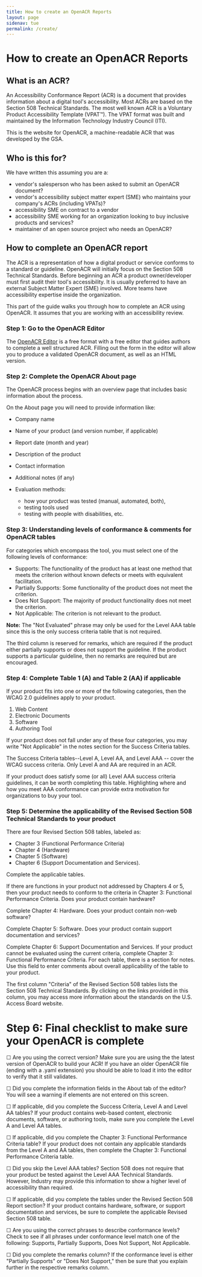 ```yaml
---
title: How to create an OpenACR Reports
layout: page
sidenav: tue
permalink: /create/
---
```


# How to create an OpenACR Reports

## What is an ACR?

An Accessibility Conformance Report (ACR) is a document that provides information about a digital tool's accessibility. Most ACRs are based on the Section 508 Technical Standards. The most well known ACR is a Voluntary Product Accessibility Template (VPAT™). The VPAT format was built and maintained by the Information Technology Industry Council (ITI).

This is the website for OpenACR, a machine-readable ACR that was developed by the GSA.

## Who is this for?

We have written this assuming you are a:

- vendor's salesperson who has been asked to submit an OpenACR document?
- vendor's accessibility subject matter expert (SME) who maintains your company's ACRs (including VPATs)?
- accessibility SME on contract to a vendor
- accessibility SME working for an organization looking to buy inclusive products and services?
- maintainer of an open source project who needs an OpenACR?

## How to complete an OpenACR report

The ACR is a representation of how a digital product or service conforms to a standard or guideline. OpenACR will initially focus on the Section 508 Technical Standards. Before beginning an ACR a product owner/developer must first audit their tool's accessibility. It is usually preferred to have an external Subject Matter Expert (SME) involved. More teams have accessibility expertise inside the organization.

This part of the guide walks you through how to complete an ACR using OpenACR. It assumes that you are working with an accessibility review.

### Step 1: Go to the OpenACR Editor

The [OpenACR Editor](https://gsa.github.io/openacr-editor/) is a free format with a free editor that guides authors to complete a well structured ACR. Filling out the form in the editor will allow you to produce a validated OpenACR document, as well as an HTML version.

### Step 2: Complete the OpenACR About page

The OpenACR process begins with an overview page that includes basic information about the process.

On the About page you will need to provide information like:

- Company name
- Name of your product (and version number, if applicable)
- Report date (month and year)
- Description of the product
- Contact information
- Additional notes (if any)
- Evaluation methods:

  - how your product was tested (manual, automated, both),
  - testing tools used
  - testing with people with disabilities, etc.

### Step 3: Understanding levels of conformance & comments for OpenACR tables

For categories which encompass the tool, you must select one of the following levels of conformance:

- Supports: The functionality of the product has at least one method that meets the criterion without known defects or meets with equivalent facilitation.
- Partially Supports: Some functionality of the product does not meet the criterion.
- Does Not Support: The majority of product functionality does not meet the criterion.
- Not Applicable: The criterion is not relevant to the product.

**Note:** The "Not Evaluated" phrase may only be used for the Level AAA table since this is the only success criteria table that is not required.

The third column is reserved for remarks, which are required if the product either partially supports or does not support the guideline. If the product supports a particular guideline, then no remarks are required but are encouraged.

### Step 4: Complete Table 1 (A) and Table 2 (AA) if applicable

If your product fits into one or more of the following categories, then the WCAG 2.0 guidelines apply to your product.

1. Web Content
2. Electronic Documents
3. Software
4. Authoring Tool

If your product does not fall under any of these four categories, you may write "Not Applicable" in the notes section for the Success Criteria tables.

The Success Criteria tables--Level A, Level AA, and Level AAA -- cover the WCAG success criteria. Only Level A and AA are required in an ACR.

If your product does satisfy some (or all) Level AAA success criteria guidelines, it can be worth completing this table. Highlighting where and how you meet AAA conformance can provide extra motivation for organizations to buy your tool.

### Step 5: Determine the applicability of the Revised Section 508 Technical Standards to your product

There are four Revised Section 508 tables, labeled as:

- Chapter 3 (Functional Performance Criteria)
- Chapter 4 (Hardware)
- Chapter 5 (Software)
- Chapter 6 (Support Documentation and Services).

Complete the applicable tables.

If there are functions in your product not addressed by Chapters 4 or 5, then your product needs to conform to the criteria in Chapter 3: Functional Performance Criteria. Does your product contain hardware?

Complete Chapter 4: Hardware. Does your product contain non-web software?

Complete Chapter 5: Software. Does your product contain support documentation and services?

Complete Chapter 6: Support Documentation and Services. If your product cannot be evaluated using the current criteria, complete Chapter 3: Functional Performance Criteria. For each table, there is a section for notes. Use this field to enter comments about overall applicability of the table to your product.

The first column "Criteria" of the Revised Section 508 tables lists the Section 508 Technical Standards. By clicking on the links provided in this column, you may access more information about the standards on the U.S. Access Board website.

# Step 6: Final checklist to make sure your OpenACR is complete

☐ Are you using the correct version? Make sure you are using the the latest version of OpenACR to build your ACR! If you have an older OpenACR file (ending with a .yaml extension) you should be able to load it into the editor to verify that it still validates.

☐ Did you complete the information fields in the About tab of the editor? You will see a warning if elements are not entered on this screen.

☐ If applicable, did you complete the Success Criteria, Level A and Level AA tables? If your product contains web-based content, electronic documents, software, or authoring tools, make sure you complete the Level A and Level AA tables.

☐ If applicable, did you complete the Chapter 3: Functional Performance Criteria table? If your product does not contain any applicable standards from the Level A and AA tables, then complete the Chapter 3: Functional Performance Criteria table.

☐ Did you skip the Level AAA tables? Section 508 does not require that your product be tested against the Level AAA Technical Standards. However, Industry may provide this information to show a higher level of accessibility than required.

☐ If applicable, did you complete the tables under the Revised Section 508 Report section? If your product contains hardware, software, or support documentation and services, be sure to complete the applicable Revised Section 508 table.

☐ Are you using the correct phrases to describe conformance levels? Check to see if all phrases under conformance level match one of the following: Supports, Partially Supports, Does Not Support, Not Applicable.

☐ Did you complete the remarks column? If the conformance level is either "Partially Supports" or "Does Not Support," then be sure that you explain further in the respective remarks column.
